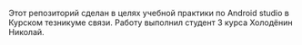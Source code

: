 Этот репозиторий сделан в целях учебной практики по Android studio в Курском тезникуме связи.
Работу выполнил студент 3 курса Холодёнин Николай.

